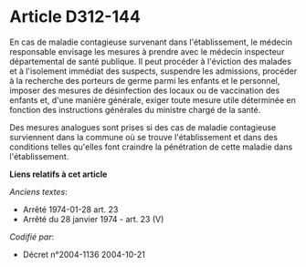 # Article D312-144

En cas de maladie contagieuse survenant dans l'établissement, le médecin responsable envisage les mesures à prendre avec le
médecin inspecteur départemental de santé publique. Il peut procéder à l'éviction des malades et à l'isolement immédiat des
suspects, suspendre les admissions, procéder à la recherche des porteurs de germe parmi les enfants et le personnel, imposer
des mesures de désinfection des locaux ou de vaccination des enfants et, d'une manière générale, exiger toute mesure utile
déterminée en fonction des instructions générales du ministre chargé de la santé.

Des mesures analogues sont prises si des cas de maladie contagieuse surviennent dans la commune où se trouve l'établissement
et dans des conditions telles qu'elles font craindre la pénétration de cette maladie dans l'établissement.

**Liens relatifs à cet article**

_Anciens textes_:

  - Arrêté 1974-01-28 art. 23
  - Arrêté du 28 janvier 1974 - art. 23 (V)

_Codifié par_:

  - Décret n°2004-1136 2004-10-21
